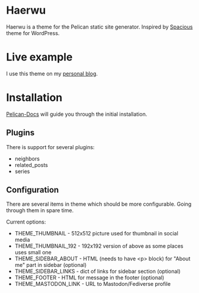 # Haerwu

Haerwu is a theme for the Pelican static site generator. Inspired by
[Spacious](https://themegrill.com/themes/spacious/) theme for WordPress.


# Live example

I use this theme on my [personal
blog](https://marcin.juszkiewicz.com.pl/).


# Installation

[Pelican-Docs](https://docs.getpelican.com/en/stable/) will guide you through the initial installation.


## Plugins

There is support for several plugins:

- neighbors
- related_posts
- series


## Configuration

There are several items in theme which should be more configurable. Going
through them in spare time.

Current options:

- THEME_THUMBNAIL - 512x512 picture used for thumbnail in social media
- THEME_THUMBNAIL_192 - 192x192 version of above as some places uses small one
- THEME_SIDEBAR_ABOUT - HTML (needs to have &lt;p&gt; block) for "About me" part in sidebar (optional)
- THEME_SIDEBAR_LINKS - dict of links for sidebar section (optional)
- THEME_FOOTER - HTML for message in the footer (optional)
- THEME_MASTODON_LINK - URL to Mastodon/Fediverse profile
